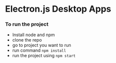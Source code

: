 # Electron.js Desktop Apps
### To run the project
- Install node and npm
- clone the repo
- go to project you want to run
- run command `npm install`
- run the project using `npm start`